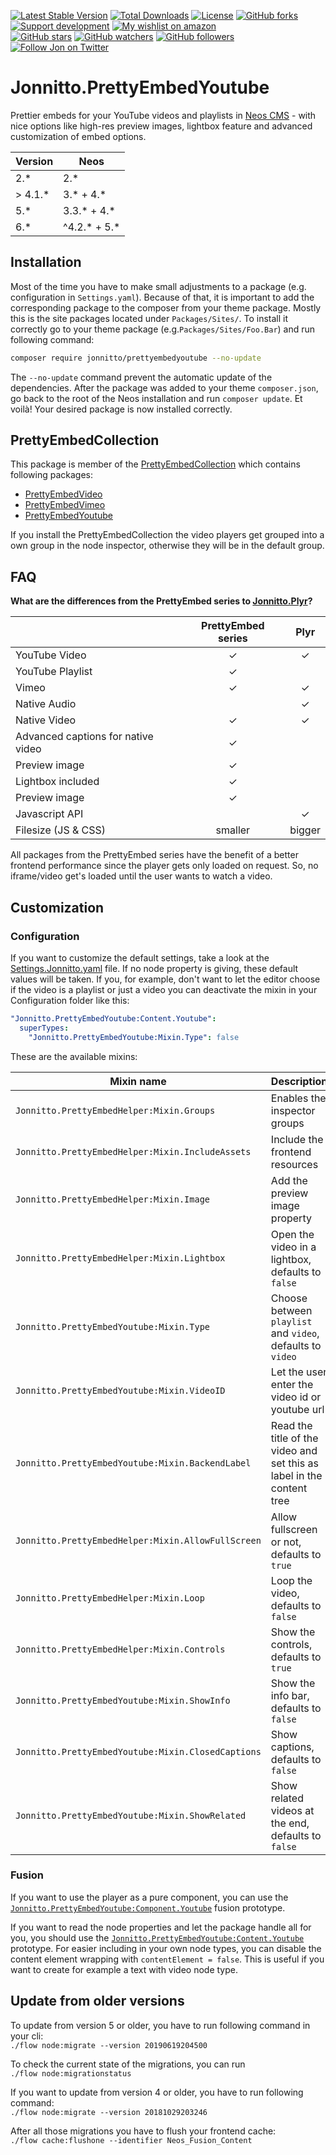[![Latest Stable Version](https://poser.pugx.org/jonnitto/prettyembedyoutube/v/stable)](https://packagist.org/packages/jonnitto/prettyembedyoutube)
[![Total Downloads](https://poser.pugx.org/jonnitto/prettyembedyoutube/downloads)](https://packagist.org/packages/jonnitto/prettyembedyoutube)
[![License](https://poser.pugx.org/jonnitto/prettyembedyoutube/license)](https://packagist.org/packages/jonnitto/prettyembedyoutube)
[![GitHub forks](https://img.shields.io/github/forks/jonnitto/Jonnitto.PrettyEmbedYoutube.svg?style=social&label=Fork)](https://github.com/jonnitto/Jonnitto.PrettyEmbedYoutube/fork)
[![Support development](https://img.shields.io/badge/Donate-PayPal-yellow.svg)](https://www.paypal.me/Jonnitto/20eur)
[![My wishlist on amazon](https://img.shields.io/badge/Wishlist-Amazon-yellow.svg)](https://www.amazon.de/hz/wishlist/ls/2WPGORAVYF39B?&sort=default)  
[![GitHub stars](https://img.shields.io/github/stars/jonnitto/Jonnitto.PrettyEmbedYoutube.svg?style=social&label=Stars)](https://github.com/jonnitto/Jonnitto.PrettyEmbedYoutube/stargazers)
[![GitHub watchers](https://img.shields.io/github/watchers/jonnitto/Jonnitto.PrettyEmbedYoutube.svg?style=social&label=Watch)](https://github.com/jonnitto/Jonnitto.PrettyEmbedYoutube/subscription)
[![GitHub followers](https://img.shields.io/github/followers/jonnitto.svg?style=social&label=Follow)](https://github.com/jonnitto/followers)
[![Follow Jon on Twitter](https://img.shields.io/twitter/follow/jonnitto.svg?style=social&label=Follow)](https://twitter.com/jonnitto)

# Jonnitto.PrettyEmbedYoutube

Prettier embeds for your YouTube videos and playlists in [Neos CMS](https://www.neos.io) - with nice options like high-res preview images, lightbox feature and advanced customization of embed options.

| Version  | Neos           |
| -------- | -------------- |
| 2.\*     | 2.\*           |
| > 4.1.\* | 3.\* + 4.\*    |
| 5.\*     | 3.3.\* + 4.\*  |
| 6.\*     | ^4.2.\* + 5.\* |

## Installation

Most of the time you have to make small adjustments to a package (e.g. configuration in `Settings.yaml`). Because of that, it is important to add the corresponding package to the composer from your theme package. Mostly this is the site packages located under `Packages/Sites/`. To install it correctly go to your theme package (e.g.`Packages/Sites/Foo.Bar`) and run following command:

```bash
composer require jonnitto/prettyembedyoutube --no-update
```

The `--no-update` command prevent the automatic update of the dependencies. After the package was added to your theme `composer.json`, go back to the root of the Neos installation and run `composer update`. Et voilà! Your desired package is now installed correctly.

## PrettyEmbedCollection

This package is member of the [PrettyEmbedCollection](https://github.com/jonnitto/Jonnitto.PrettyembedCollection) which contains following packages:

- [PrettyEmbedVideo](https://github.com/jonnitto/Jonnitto.PrettyEmbedVideo)
- [PrettyEmbedVimeo](https://github.com/jonnitto/Jonnitto.PrettyEmbedVimeo)
- [PrettyEmbedYoutube](https://github.com/jonnitto/Jonnitto.PrettyEmbedYoutube)

If you install the PrettyEmbedCollection the video players get grouped into a own group in the node inspector, otherwise they will be in the default group.

## FAQ

**What are the differences from the PrettyEmbed series to [Jonnitto.Plyr](https://github.com/jonnitto/Jonnitto.Plyr)?**

|                                    | PrettyEmbed series |  Plyr  |
| ---------------------------------- | :----------------: | :----: |
| YouTube Video                      |         ✓          |   ✓    |
| YouTube Playlist                   |         ✓          |        |
| Vimeo                              |         ✓          |   ✓    |
| Native Audio                       |                    |   ✓    |
| Native Video                       |         ✓          |   ✓    |
| Advanced captions for native video |         ✓          |        |
| Preview image                      |         ✓          |        |
| Lightbox included                  |         ✓          |        |
| Preview image                      |         ✓          |        |
| Javascript API                     |                    |   ✓    |
| Filesize (JS & CSS)                |      smaller       | bigger |

All packages from the PrettyEmbed series have the benefit of a better frontend performance since the player gets only loaded on request. So, no iframe/video get's loaded until the user wants to watch a video.

## Customization

### Configuration

If you want to customize the default settings, take a look at the [Settings.Jonnitto.yaml](Configuration/Settings.Jonnitto.yaml#L11) file. If no node property is giving, these default values will be taken. If you, for example, don't want to let the editor choose if the video is a playlist or just a video you can deactivate the mixin in your Configuration folder like this:

```yaml
"Jonnitto.PrettyEmbedYoutube:Content.Youtube":
  superTypes:
    "Jonnitto.PrettyEmbedYoutube:Mixin.Type": false
```

These are the available mixins:

| Mixin name                                         | Description                                                           | Enabled |
| -------------------------------------------------- | --------------------------------------------------------------------- | :-----: |
| `Jonnitto.PrettyEmbedHelper:Mixin.Groups`          | Enables the inspector groups                                          |    ✓    |
| `Jonnitto.PrettyEmbedHelper:Mixin.IncludeAssets`   | Include the frontend resources                                        |    ✓    |
| `Jonnitto.PrettyEmbedHelper:Mixin.Image`           | Add the preview image property                                        |    ✓    |
| `Jonnitto.PrettyEmbedHelper:Mixin.Lightbox`        | Open the video in a lightbox, defaults to `false`                     |    ✓    |
| `Jonnitto.PrettyEmbedYoutube:Mixin.Type`           | Choose between `playlist` and `video`, defaults to `video`            |    ✓    |
| `Jonnitto.PrettyEmbedYoutube:Mixin.VideoID`        | Let the user enter the video id or youtube url                        |    ✓    |
| `Jonnitto.PrettyEmbedYoutube:Mixin.BackendLabel`   | Read the title of the video and set this as label in the content tree |    ✓    |
| `Jonnitto.PrettyEmbedHelper:Mixin.AllowFullScreen` | Allow fullscreen or not, defaults to `true`                           |         |
| `Jonnitto.PrettyEmbedHelper:Mixin.Loop`            | Loop the video, defaults to `false`                                   |         |
| `Jonnitto.PrettyEmbedHelper:Mixin.Controls`        | Show the controls, defaults to `true`                                 |         |
| `Jonnitto.PrettyEmbedYoutube:Mixin.ShowInfo`       | Show the info bar, defaults to `false`                                |         |
| `Jonnitto.PrettyEmbedYoutube:Mixin.ClosedCaptions` | Show captions, defaults to `false`                                    |         |
| `Jonnitto.PrettyEmbedYoutube:Mixin.ShowRelated`    | Show related videos at the end, defaults to `false`                   |         |

### Fusion

If you want to use the player as a pure component, you can use the [`Jonnitto.PrettyEmbedYoutube:Component.Youtube`](Resources/Private/Fusion/Component/Youtube.fusion) fusion prototype.

If you want to read the node properties and let the package handle all for you, you should use the [`Jonnitto.PrettyEmbedYoutube:Content.Youtube`](Resources/Private/Fusion/Content/Youtube.fusion) prototype. For easier including in your own node types, you can disable the content element wrapping with `contentElement = false`. This is useful if you want to create for example a text with video node type.

## Update from older versions

To update from version 5 or older, you have to run following command in your cli:  
`./flow node:migrate --version 20190619204500`

To check the current state of the migrations, you can run  
`./flow node:migrationstatus`

If you want to update from version 4 or older, you have to run following command:  
`./flow node:migrate --version 20181029203246`

After all those migrations you have to flush your frontend cache:  
`./flow cache:flushone --identifier Neos_Fusion_Content`
